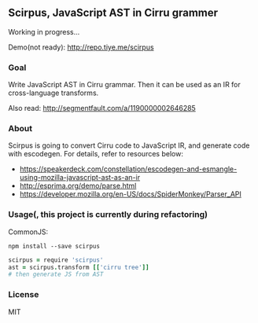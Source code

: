 
Scirpus, JavaScript AST in Cirru grammer
------

Working in progress...

Demo(not ready): http://repo.tiye.me/scirpus

### Goal

Write JavaScript AST in Cirru grammar. Then it can be used as an IR for cross-language transforms.

Also read: http://segmentfault.com/a/1190000002646285

### About

Scirpus is going to convert Cirru code to JavaScript IR, and generate code with escodegen.
For details, refer to resources below:

* https://speakerdeck.com/constellation/escodegen-and-esmangle-using-mozilla-javascript-ast-as-an-ir
* http://esprima.org/demo/parse.html
* https://developer.mozilla.org/en-US/docs/SpiderMonkey/Parser_API

### Usage(, this project is currently during refactoring)

CommonJS:

```
npm install --save scirpus
```
```coffee
scirpus = require 'scirpus'
ast = scirpus.transform [['cirru tree']]
# then generate JS from AST
```

### License

MIT
